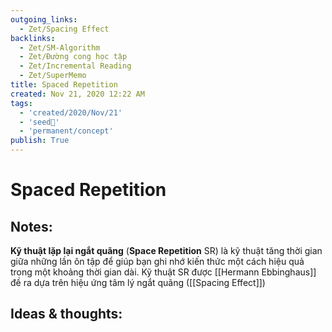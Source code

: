 ```yaml
---
outgoing_links:
  - Zet/Spacing Effect
backlinks:
  - Zet/SM-Algorithm
  - Zet/Đường cong học tập
  - Zet/Incremental Reading
  - Zet/SuperMemo
title: Spaced Repetition
created: Nov 21, 2020 12:22 AM
tags:
  - 'created/2020/Nov/21'
  - 'seed🥜'
  - 'permanent/concept'
publish: True
---
```

# Spaced Repetition

## Notes:
**Kỹ thuật lặp lại ngắt quãng** (**Space Repetition** SR) là kỹ thuật tăng thời gian giữa những lần ôn tập để giúp bạn ghi nhớ kiến thức một cách hiệu quả trong một khoảng thời gian dài. Kỹ thuật SR được [[Hermann Ebbinghaus]] đề ra dựa trên hiệu ứng tâm lý ngắt quãng ([[Spacing Effect]])

## Ideas & thoughts:
